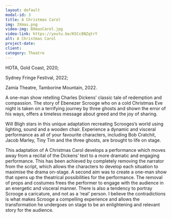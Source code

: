 ```yaml
---
layout: default
modal-id: 3
title: A Christmas Carol
img: 3Xmas.png
video-img: BXmasCarol.jpg
video-link: https://youtu.be/K5Cc8NZqtrY
alt: A Christmas Carol
project-date: 
client:
category: Theatre
---
```


HOTA, Gold Coast, 2020;

Sydney Fringe Festival, 2022;

Zamia Theatre, Tamborine Mountain, 2022.

A one-man show retelling Charles Dickens’ classic tale of redemption and compassion. The story of Ebenezer Scrooge who on a cold Christmas Eve night is taken on a terrifying journey by three ghosts and shown the error of his ways, offers a timeless message about greed and the joy of sharing.

Will Bligh stars in this unique adaptation recreating Scrooges’s world using lighting, sound and a wooden chair. Experience a dynamic and visceral performance as all of your favourite characters, including Bob Cratchit, Jacob Marley, Tiny Tim and the three ghosts, are brought to life on stage. 

This adaptation of A Christmas Carol develops a performance which moves away from a recital of the Dickens’ text to a more dramatic and engaging performance. This has been achieved by completely removing the narrator from the script, which allows the characters to develop each situation to maximise the drama on-stage. A second aim was to create a one-man show that opens up the theatrical possibilities for the performance. The removal of props and costumes frees the performer to engage with the audience in an energetic and visceral manner. There is also a tendency to portray Scrooge a caricature, and not as a ‘real’ person. I believe the contradictions is what makes Scrooge a compelling experience and allows the transformation he undergoes on stage to be an enlightening and relevant story for the audience.
